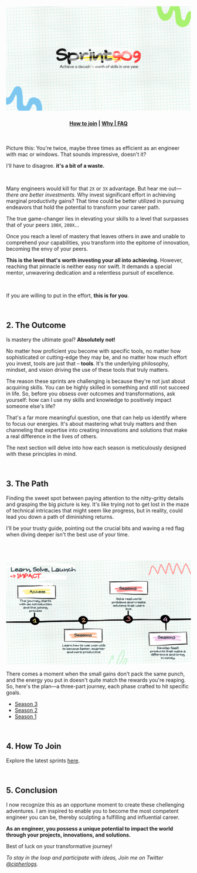 <h1 align="center">
  <img src="./logo.png">
</h1>
<h4 align="center">
  <a href="./sprints.md">How to join</a> | 
  <a href="./how-we-got-here.md">Why | 
  <a href="./faq.md">FAQ</a>
</h4>

<br >

Picture this: You're twice, maybe three times as efficient as an engineer with mac or windows. That sounds impressive, doesn't it?

I'll have to disagree. **it's a bit of a waste.**

<br>

Many engineers would kill for that `2X` or `3X` advantage. But hear me out— *there are better investments.*
Why invest significant effort in achieving marginal productivity gains? That time could be better utilized in pursuing endeavors that hold the potential to transform your career path.

The true game-changer lies in elevating your skills to a level that surpasses that of your peers `100X`, `200X`...

Once you reach a level of mastery that leaves others in awe and unable to comprehend your capabilities, you transform into the epitome of innovation, becoming the envy of your peers.

**This is the level that's worth investing your all into achieving.** However, reaching that pinnacle is neither easy nor swift. It demands a special mentor, unwavering dedication and a relentless pursuit of excellence.

<br>

If you are willing to put in the effort, **this is for you**.

<br>

## 2. The Outcome
Is mastery the ultimate goal? **Absolutely not!**

No matter how proficient you become with specific tools, no matter how sophisticated or cutting-edge they may be, and no matter how much effort you invest, tools are just that – **tools**. It's the underlying philosophy, mindset, and vision driving the use of these tools that truly matters.

The reason these sprints are challenging is because they're not just about acquiring skills. You can be highly skilled in something and still not succeed in life. So, before you obsess over outcomes and transformations, ask yourself: how can I use my skills and knowledge to positively impact someone else's life?

That's a far more meaningful question, one that can help us identify where to focus our energies. It's about mastering what truly matters and then channeling that expertise into creating innovations and solutions that make a real difference in the lives of others.

The next section will delve into how each season is meticulously designed with these principles in mind.

<br>

## 3. The Path
Finding the sweet spot between paying attention to the nitty-gritty details and grasping the big picture is key.
It's like trying not to get lost in the maze of technical intricacies that might seem like progress, but in reality, could lead you down a path of diminishing returns.

I'll be your trusty guide, pointing out the crucial bits and waving a red flag when diving deeper isn't the best use of your time.

<br>
<br>

![Roadmap visual](./01-Roadmap.png)

There comes a moment when the small gains don't pack the same punch, and the energy you put in doesn't quite match the rewards you're reaping.
So, here's the plan—a three-part journey, each phase crafted to hit specific goals.

+ [Season 3](./s3.md)
+ [Season 2](./s2.md)
+ [Season 1](./s1.md)

<br>

## 4. How To Join
Explore the latest sprints [here](./sprints.md).

<br>

## 5. Conclusion
I now recognize this as an opportune moment to create these chellenging adventures. I am inspired to enable you to become the most competent engineer you can be, thereby sculpting a fulfilling and influential career.

**As an engineer, you possess a unique potential to impact the world through your projects, innovations, and solutions.**

Best of luck on your transformative journey!

*To stay in the loop and participate with ideas, Join me on Twitter [@cipherlogs](https://twitter.com/cipherlogs).*
